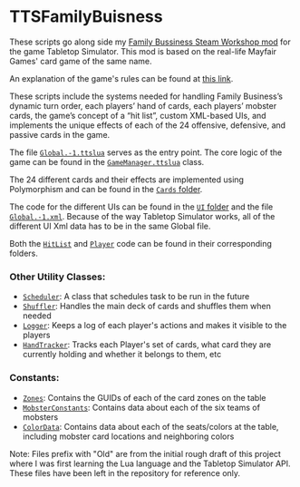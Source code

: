 # TTSFamilyBuisness
These scripts go along side my [Family Bussiness Steam Workshop mod](https://steamcommunity.com/sharedfiles/filedetails/?id=360152489) for the game Tabletop Simulator. This mod is based on the real-life Mayfair Games' card game of the same name. 

An explanation of the game's rules can be found at [this link](https://www.ultraboardgames.com/family-business/game-rules.php). 

These scripts include the systems needed for handling Family Business’s dynamic turn order, each players’ hand of cards, each players’ mobster cards, the game’s concept of a “hit list”, custom XML-based UIs, and implements the unique effects of each of the 24 offensive, defensive, and passive cards in the game.
 

The file [`Global.-1.ttslua`](https://github.com/Andrew-Miner/TTSFamilyBuisness/blob/master/Global.-1.ttslua) serves as the entry point. The core logic of the game can be found in the [`GameManager.ttslua`](https://github.com/Andrew-Miner/TTSFamilyBuisness/blob/master/GameManager.ttslua) class.

The 24 different cards and their effects are implemented using Polymorphism and can be found in the [`Cards` folder](https://github.com/Andrew-Miner/TTSFamilyBuisness/tree/master/Cards).

The code for the different UIs can be found in the [`UI` folder](https://github.com/Andrew-Miner/TTSFamilyBuisness/tree/master/UI) and the file [`Global.-1.xml`](https://github.com/Andrew-Miner/TTSFamilyBuisness/blob/master/Global.-1.xml). Because of the way Tabletop Simulator works, all of the different UI Xml data has to be in the same Global file.

Both the [`HitList`](https://github.com/Andrew-Miner/TTSFamilyBuisness/tree/master/HitList) and [`Player`](https://github.com/Andrew-Miner/TTSFamilyBuisness/tree/master/Player) code can be found in their corresponding folders.

### Other Utility Classes:
* [`Scheduler`](https://github.com/Andrew-Miner/TTSFamilyBuisness/blob/master/Scheduler.ttslua): A class that schedules task to be run in the future
* [`Shuffler`](https://github.com/Andrew-Miner/TTSFamilyBuisness/blob/master/Shuffler.ttslua): Handles the main deck of cards and shuffles them when needed
* [`Logger`](https://github.com/Andrew-Miner/TTSFamilyBuisness/blob/master/Logger.ttslua): Keeps a log of each player's actions and makes it visible to the players
* [`HandTracker`](https://github.com/Andrew-Miner/TTSFamilyBuisness/blob/master/HandTracker.ttslua): Tracks each Player's set of cards, what card they are currently holding and whether it belongs to them, etc

### Constants:
* [`Zones`](https://github.com/Andrew-Miner/TTSFamilyBuisness/blob/master/Zones.ttslua): Contains the GUIDs of each of the card zones on the table
* [`MobsterConstants`](https://github.com/Andrew-Miner/TTSFamilyBuisness/blob/master/MobsterConstants.ttslua): Contains data about each of the six teams of mobsters
* [`ColorData`](https://github.com/Andrew-Miner/TTSFamilyBuisness/blob/master/ColorData.ttslua): Contains data about each of the seats/colors at the table, including mobster card locations and neighboring colors


Note: Files prefix with "Old" are from the initial rough draft of this project where I was first learning the Lua language and the Tabletop Simulator API. These files have been left in the repository for reference only.
